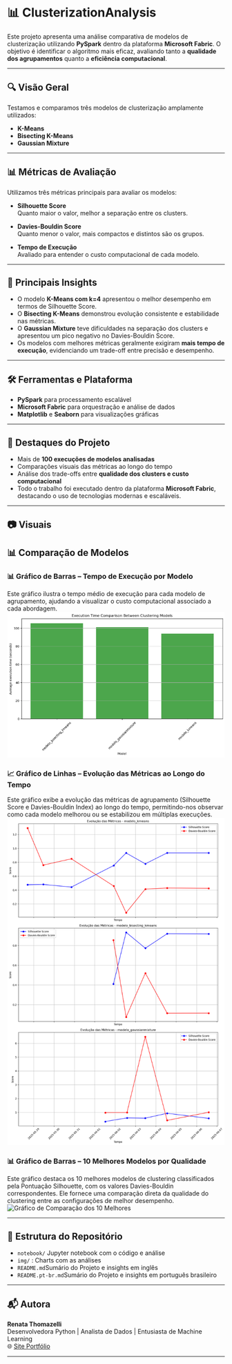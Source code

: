 # 📊 ClusterizationAnalysis

Este projeto apresenta uma análise comparativa de modelos de clusterização utilizando **PySpark** dentro da plataforma **Microsoft Fabric**. O objetivo é identificar o algoritmo mais eficaz, avaliando tanto a **qualidade dos agrupamentos** quanto a **eficiência computacional**.

---

## 🔍 Visão Geral

Testamos e comparamos três modelos de clusterização amplamente utilizados:

- **K-Means**
- **Bisecting K-Means**
- **Gaussian Mixture**

---

## 📊 Métricas de Avaliação

Utilizamos três métricas principais para avaliar os modelos:

- **Silhouette Score**  
  Quanto maior o valor, melhor a separação entre os clusters.

- **Davies-Bouldin Score**  
  Quanto menor o valor, mais compactos e distintos são os grupos.

- **Tempo de Execução**  
  Avaliado para entender o custo computacional de cada modelo.

---

## 🧠 Principais Insights

- O modelo **K-Means com k=4** apresentou o melhor desempenho em termos de Silhouette Score.
- O **Bisecting K-Means** demonstrou evolução consistente e estabilidade nas métricas.
- O **Gaussian Mixture** teve dificuldades na separação dos clusters e apresentou um pico negativo no Davies-Bouldin Score.
- Os modelos com melhores métricas geralmente exigiram **mais tempo de execução**, evidenciando um trade-off entre precisão e desempenho.

---

## 🛠️ Ferramentas e Plataforma

- **PySpark** para processamento escalável
- **Microsoft Fabric** para orquestração e análise de dados
- **Matplotlib** e **Seaborn** para visualizações gráficas

---

## 📌 Destaques do Projeto

- Mais de **100 execuções de modelos analisadas**
- Comparações visuais das métricas ao longo do tempo
- Análise dos trade-offs entre **qualidade dos clusters e custo computacional**
- Todo o trabalho foi executado dentro da plataforma **Microsoft Fabric**, destacando o uso de tecnologias modernas e escaláveis.

---

## 📷 Visuais
## 📊 Comparação de Modelos

### 📊 Gráfico de Barras – Tempo de Execução por Modelo
Este gráfico ilustra o tempo médio de execução para cada modelo de agrupamento, ajudando a visualizar o custo computacional associado a cada abordagem.
![Gráfico de Barras - Tempo de Execução](img/executionTimeComparisonBetweenClusteringModels.jpeg)

### 📈 Gráfico de Linhas – Evolução das Métricas ao Longo do Tempo
Este gráfico exibe a evolução das métricas de agrupamento (Silhouette Score e Davies-Bouldin Index) ao longo do tempo, permitindo-nos observar como cada modelo melhorou ou se estabilizou em múltiplas execuções.
![Gráfico de Linhas - Evolução das Métricas](img/EvolutionAverageMetricsByModel.jpeg)

### 📊 Gráfico de Barras – 10 Melhores Modelos por Qualidade
Este gráfico destaca os 10 melhores modelos de clustering classificados pela Pontuação Silhouette, com os valores Davies-Bouldin correspondentes. Ele fornece uma comparação direta da qualidade do clustering entre as configurações de melhor desempenho.
![Gráfico de Comparação dos 10 Melhores](img/comparisonOfTheTop10Models_Clustering.png)

---

## 📁 Estrutura do Repositório
- `notebook/` Jupyter notebook com o código e análise
- `img/` : Charts com as análises
- `README.md`Sumário do Projeto e insights em inglês
- `README.pt-br.md`Sumário do Projeto e insights em português brasileiro


---

## 📬 Autora

**Renata Thomazelli**  
Desenvolvedora Python | Analista de Dados | Entusiasta de Machine Learning  
🌐 [Site Portfólio](https://renata-thomazelli.github.io)  


---


